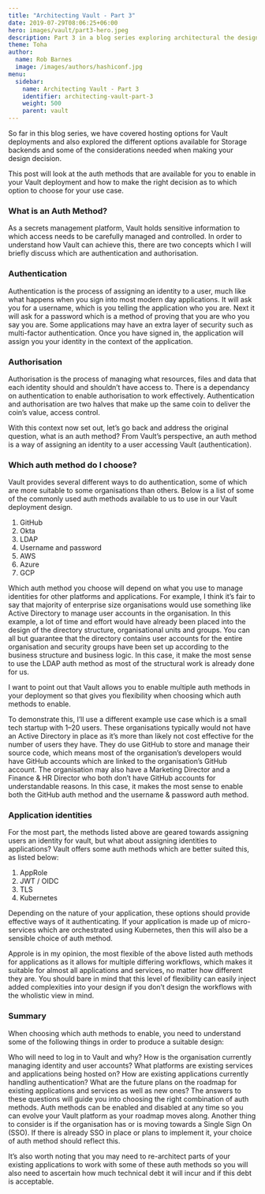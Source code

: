 ```yaml
---
title: "Architecting Vault - Part 3"
date: 2019-07-29T08:06:25+06:00
hero: images/vault/part3-hero.jpeg
description: Part 3 in a blog series exploring architectural the design decisions of a Vault architect
theme: Toha
author:
  name: Rob Barnes
  image: /images/authors/hashiconf.jpg
menu:
  sidebar:
    name: Architecting Vault - Part 3
    identifier: architecting-vault-part-3
    weight: 500
    parent: vault
---
```


So far in this blog series, we have covered hosting options for Vault deployments and also explored the different options available for Storage backends and some of the considerations needed when making your design decision.

This post will look at the auth methods that are available for you to enable in your Vault deployment and how to make the right decision as to which option to choose for your use case.

### What is an Auth Method?

As a secrets management platform, Vault holds sensitive information to which access needs to be carefully managed and controlled. In order to understand how Vault can achieve this, there are two concepts which I will briefly discuss which are authentication and authorisation.

### Authentication

Authentication is the process of assigning an identity to a user, much like what happens when you sign into most modern day applications. It will ask you for a username, which is you telling the application who you are. Next it will ask for a password which is a method of proving that you are who you say you are. Some applications may have an extra layer of security such as multi-factor authentication. Once you have signed in, the application will assign you your identity in the context of the application.

### Authorisation

Authorisation is the process of managing what resources, files and data that each identity should and shouldn’t have access to. There is a dependancy on authentication to enable authorisation to work effectively. Authentication and authorisation are two halves that make up the same coin to deliver the coin’s value, access control.

With this context now set out, let’s go back and address the original question, what is an auth method? From Vault’s perspective, an auth method is a way of assigning an identity to a user accessing Vault (authentication).

### Which auth method do I choose?

Vault provides several different ways to do authentication, some of which are more suitable to some organisations than others. Below is a list of some of the commonly used auth methods available to us to use in our Vault deployment design.

1. GitHub
2. Okta
3. LDAP
4. Username and password
5. AWS
6. Azure
7. GCP

Which auth method you choose will depend on what you use to manage identities for other platforms and applications. For example, I think it’s fair to say that majority of enterprise size organisations would use something like Active Directory to manage user accounts in the organisation. In this example, a lot of time and effort would have already been placed into the design of the directory structure, organisational units and groups. You can all but guarantee that the directory contains user accounts for the entire organisation and security groups have been set up according to the business structure and business logic. In this case, it make the most sense to use the LDAP auth method as most of the structural work is already done for us.

I want to point out that Vault allows you to enable multiple auth methods in your deployment so that gives you flexibility when choosing which auth methods to enable.

To demonstrate this, I’ll use a different example use case which is a small tech startup with 1–20 users. These organisations typically would not have an Active Directory in place as it’s more than likely not cost effective for the number of users they have. They do use GitHub to store and manage their source code, which means most of the organisation’s developers would have GitHub accounts which are linked to the organisation’s GitHub account. The organisation may also have a Marketing Director and a Finance & HR Director who both don’t have GitHub accounts for understandable reasons. In this case, it makes the most sense to enable both the GitHub auth method and the username & password auth method.

### Application identities

For the most part, the methods listed above are geared towards assigning users an identity for vault, but what about assigning identities to applications? Vault offers some auth methods which are better suited this, as listed below:

1. AppRole
2. JWT / OIDC
3. TLS
4. Kubernetes

Depending on the nature of your application, these options should provide effective ways of it authenticating. If your application is made up of micro-services which are orchestrated using Kubernetes, then this will also be a sensible choice of auth method.

Approle is in my opinion, the most flexible of the above listed auth methods for applications as it allows for multiple differing workflows, which makes it suitable for almost all applications and services, no matter how different they are. You should bare in mind that this level of flexibility can easily inject added complexities into your design if you don’t design the workflows with the wholistic view in mind.

### Summary

When choosing which auth methods to enable, you need to understand some of the following things in order to produce a suitable design:

Who will need to log in to Vault and why?
How is the organisation currently managing identity and user accounts?
What platforms are existing services and applications being hosted on?
How are existing applications currently handling authentication?
What are the future plans on the roadmap for existing applications and services as well as new ones?
The answers to these questions will guide you into choosing the right combination of auth methods. Auth methods can be enabled and disabled at any time so you can evolve your Vault platform as your roadmap moves along. Another thing to consider is if the organisation has or is moving towards a Single Sign On (SSO). If there is already SSO in place or plans to implement it, your choice of auth method should reflect this.

It’s also worth noting that you may need to re-architect parts of your existing applications to work with some of these auth methods so you will also need to ascertain how much technical debt it will incur and if this debt is acceptable.